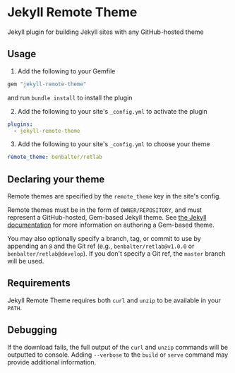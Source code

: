 # Jekyll Remote Theme

Jekyll plugin for building Jekyll sites with any GitHub-hosted theme

## Usage

1. Add the following to your Gemfile

  ```ruby
  gem "jekyll-remote-theme"
  ```

  and run `bundle install` to install the plugin

2. Add the following to your site's `_config.yml` to activate the plugin

  ```yml
  plugins:
    - jekyll-remote-theme
  ```

3. Add the following to your site's `_config.yml` to choose your theme

  ```yml
  remote_theme: benbalter/retlab
  ```

## Declaring your theme

Remote themes are specified by the `remote_theme` key in the site's config.

Remote themes must be in the form of `OWNER/REPOSITORY`, and must represent a GitHub-hosted, Gem-based Jekyll theme. See [the Jekyll documentation](https://jekyllrb.com/docs/themes/) for more information on authoring a Gem-based theme.

You may also optionally specify a branch, tag, or commit to use by appending an `@` and the Git ref (e.g., `benbalter/retlab@v1.0.0` or `benbalter/retlab@develop`). If you don't specify a Git ref, the `master` branch will be used.

## Requirements

Jekyll Remote Theme requires both `curl` and `unzip` to be available in your `PATH`.

## Debugging

If the download fails, the full output of the `curl` and `unzip` commands will be outputted to console. Adding `--verbose` to the `build` or `serve` command may provide additional information.
